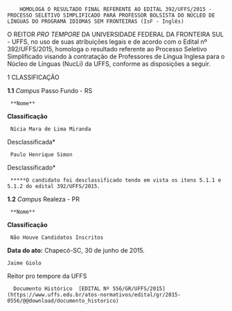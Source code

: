         HOMOLOGA O RESULTADO FINAL REFERENTE AO EDITAL 392/UFFS/2015 - PROCESSO SELETIVO SIMPLIFICADO PARA PROFESSOR BOLSISTA DO NÚCLEO DE LÍNGUAS DO PROGRAMA IDIOMAS SEM FRONTEIRAS (IsF - Inglês)  

O REITOR *PRO TEMPORE* DA UNIVERSIDADE FEDERAL DA FRONTEIRA SUL - UFFS, no uso de suas atribuições legais e de acordo com o Edital nº 392/UFFS/2015, homologa o resultado referente ao Processo Seletivo Simplificado visando à contratação de Professores de Língua Inglesa para o Núcleo de Línguas (NucLi) da UFFS, conforme as disposições a seguir.

 1 CLASSIFICAÇÃO

 **1.1** *Campus* Passo Fundo - RS

     **Nome**

   **Classificação**

     Nícia Mara de Lima Miranda

   Desclassificada*

     Paulo Henrique Simon

   Desclassificado*

     *****O candidato foi desclassificado tendo em vista os itens 5.1.1 e 5.1.2 do edital 392/UFFS/2015.

 **1.2** *Campus* Realeza - PR

     **Nome**

   **Classificação**

     Não Houve Candidatos Inscritos

      

   **Data do ato:** Chapecó-SC, 30 de junho de 2015.   
 

    Jaime Giolo   
 Reitor pro tempore da UFFS 

      Documento Histórico  [EDITAL Nº 556/GR/UFFS/2015](https://www.uffs.edu.br/atos-normativos/edital/gr/2015-0556/@@download/documento_historico)     
      